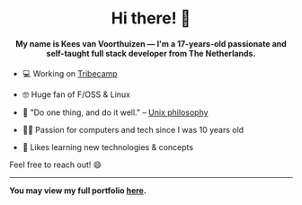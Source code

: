 <h1 align="center">Hi there! 👋</h1>
<h4 align="center">My name is Kees van Voorthuizen — I'm a 17-years-old passionate and self-taught full stack developer from The Netherlands.</h4>

- 💻 Working on [Tribecamp](https://tribecamp.com)

- 🤓 Huge fan of F/OSS & Linux

- 💭 "Do one thing, and do it well." – [Unix philosophy](https://en.wikipedia.org/wiki/Unix_philosophy)

- 👨‍💻 Passion for computers and tech since I was 10 years old

- 📖 Likes learning new technologies & concepts

Feel free to reach out! 😄

-----
**You may view my full portfolio [here](https://keesvv.nl).**

